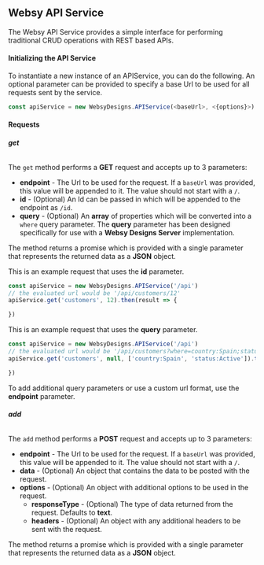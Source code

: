 ## Websy API Service
The Websy API Service provides a simple interface for performing traditional CRUD operations with REST based APIs.

#### Initializing the API Service
To instantiate a new instance of an APIService, you can do the following. An optional parameter can be provided to specify a base Url to be used for all requests sent by the service.
``` javascript
const apiService = new WebsyDesigns.APIService(<baseUrl>, <{options}>)
```

#### Requests

###### **get**
The `get` method performs a **GET** request and accepts up to 3 parameters:
* **endpoint** - The Url to be used for the request. If a `baseUrl` was provided, this value will be appended to it. The value should not start with a `/`.
* **id** - (Optional) An Id can be passed in which will be appended to the endpoint as `/id`.
* **query** - (Optional) An **array** of properties which will be converted into a `where` query parameter. The **query** parameter has been designed specifically for use with a **Websy Designs Server** implementation.

The method returns a promise which is provided with a single parameter that represents the returned data as a **JSON** object.

This is an example request that uses the **id** parameter.
``` javascript
const apiService = new WebsyDesigns.APIService('/api')
// the evaluated url would be '/api/customers/12'
apiService.get('customers', 12).then(result => {

})
```

This is an example request that uses the **query** parameter.
``` javascript
const apiService = new WebsyDesigns.APIService('/api')
// the evaluated url would be '/api/customers?where=country:Spain;status:Active'
apiService.get('customers', null, ['country:Spain', 'status:Active']).then(result => {

})
```

To add additional query parameters or use a custom url format, use the **endpoint** parameter.

###### **add**
The `add` method performs a **POST** request and accepts up to 3 parameters:
* **endpoint** - The Url to be used for the request. If a `baseUrl` was provided, this value will be appended to it. The value should not start with a `/`.
* **data** - (Optional) An object that contains the data to be posted with the request.
* **options** - (Optional) An object with additional options to be used in the request.
  * **responseType** - (Optional) The type of data returned from the request. Defaults to **text**.
  * **headers** - (Optional) An object with any additional headers to be sent with the request.

The method returns a promise which is provided with a single parameter that represents the returned data as a **JSON** object.

